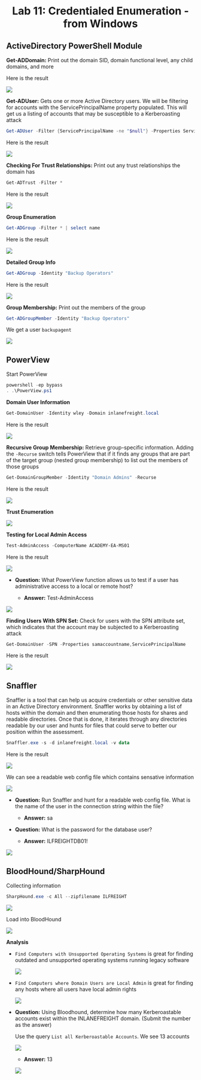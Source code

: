 <div align='center'>

# **Lab 11: Credentialed Enumeration - from Windows** 

</div>

## **ActiveDirectory PowerShell Module**

**Get-ADDomain:** Print out the domain SID, domain functional level, any child domains, and more

Here is the result

![](../imgs/Lab/Lab11/1.png)

**Get-ADUser:** Gets one or more Active Directory users. We will be filtering for accounts with the ServicePrincipalName property populated. This will get us a listing of accounts that may be susceptible to a Kerberoasting attack

```powershell
Get-ADUser -Filter {ServicePrincipalName -ne "$null"} -Properties ServicePrincipalName
```

Here is the result

![](../imgs/Lab/Lab11/2.png)

**Checking For Trust Relationships:** Print out any trust relationships the domain has

```powershell
Get-ADTrust -Filter *
```

Here is the result

![](../imgs/Lab/Lab11/3.png)

**Group Enumeration**

```powershell
Get-ADGroup -Filter * | select name
``` 

Here is the result

![](../imgs/Lab/Lab11/4.png)

**Detailed Group Info**

```powershell
Get-ADGroup -Identity "Backup Operators"
```

Here is the result

![](../imgs/Lab/Lab11/5.png)

**Group Membership:** Print out the members of the group

```powershell
Get-ADGroupMember -Identity "Backup Operators"
```

We get a user `backupagent`

![](../imgs/Lab/Lab11/6.png)

## **PowerView**

Start PowerView

```powershell
powershell -ep bypass
. .\PowerView.ps1
```

**Domain User Information**

```powershell   
Get-DomainUser -Identity wley -Domain inlanefreight.local
```

Here is the result

![](../imgs/Lab/Lab11/7.png)

**Recursive Group Membership:** Retrieve group-specific information. Adding the `-Recurse` switch tells PowerView that if it finds any groups that are part of the target group (nested group membership) to list out the members of those groups

```powershell
Get-DomainGroupMember -Identity "Domain Admins" -Recurse
```

Here is the result

![](../imgs/Lab/Lab11/8.png)

**Trust Enumeration**

![](../imgs/Lab/Lab11/9.png)

**Testing for Local Admin Access**

```powershell
Test-AdminAccess -ComputerName ACADEMY-EA-MS01
```

Here is the result

![](../imgs/Lab/Lab11/10.png)

- **Question:** What PowerView function allows us to test if a user has administrative access to a local or remote host?

    - **Answer:** Test-AdminAccess

![](../imgs/Lab/Lab11/13.png)

**Finding Users With SPN Set:** Check for users with the SPN attribute set, which indicates that the account may be subjected to a Kerberoasting attack

```powershell
Get-DomainUser -SPN -Properties samaccountname,ServicePrincipalName
```

Here is the result

![](../imgs/Lab/Lab11/11.png)

## **Snaffler**

Snaffler is a tool that can help us acquire credentials or other sensitive data in an Active Directory environment. Snaffler works by obtaining a list of hosts within the domain and then enumerating those hosts for shares and readable directories. Once that is done, it iterates through any directories readable by our user and hunts for files that could serve to better our position within the assessment.

```powershell
Snaffler.exe -s -d inlanefreight.local -v data
```

Here is the result

![](../imgs/Lab/Lab11/12.png)

We can see a readable web config file which contains sensative information

![](../imgs/Lab/Lab11/14.png)

- **Question:** Run Snaffler and hunt for a readable web config file. What is the name of the user in the connection string within the file?

    - **Answer:** sa

- **Question:** What is the password for the database user?

    - **Answer:** ILFREIGHTDB01!

![](../imgs/Lab/Lab11/15.png)

## **BloodHound/SharpHound**

Collecting information

```powershell
SharpHound.exe -c All --zipfilename ILFREIGHT
```

![](../imgs/Lab/Lab11/16.png)

Load into BloodHound

![](../imgs/Lab/Lab11/17.png)

**Analysis**

- `Find Computers with Unsupported Operating Systems` is great for finding outdated and unsupported operating systems running legacy software

    ![](../imgs/Lab/Lab11/18.png)

- `Find Computers where Domain Users are Local Admin` is great for finding any hosts where all users have local admin rights

    ![](../imgs/Lab/Lab11/19.png)

- **Question:** Using Bloodhound, determine how many Kerberoastable accounts exist within the INLANEFREIGHT domain. (Submit the number as the answer)

    Use the query `List all Kerberoastable Accounts`. We see 13 accounts

    ![](../imgs/Lab/Lab11/20.png)

    - **Answer:** 13

    ![](../imgs/Lab/Lab11/21.png)
    
